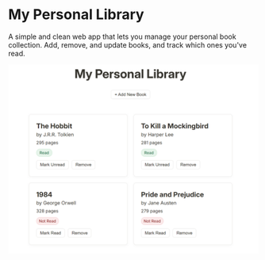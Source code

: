 # My Personal Library

A simple and clean web app that lets you manage your personal book collection. Add, remove, and update books, and track which ones you've read.

![App preview](img/Screenshot%202025-06-27%20233529.png)

